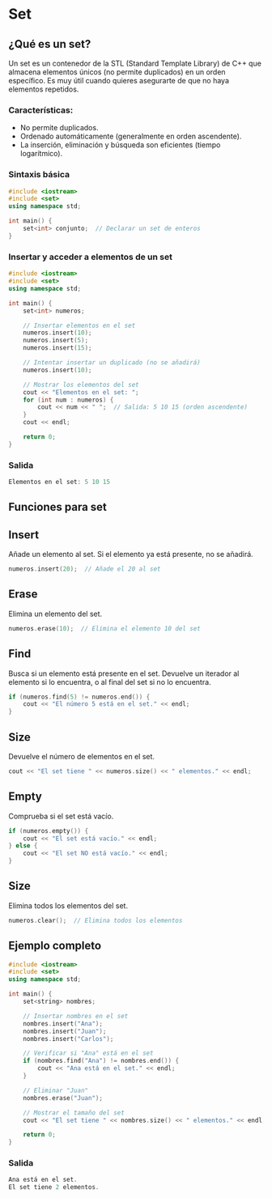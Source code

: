 # Set
## ¿Qué es un set?

Un set es un contenedor de la STL (Standard Template Library) de C++ que almacena elementos únicos (no permite duplicados) en un orden específico.
Es muy útil cuando quieres asegurarte de que no haya elementos repetidos.

### Características:
- No permite duplicados.
- Ordenado automáticamente (generalmente en orden ascendente).
- La inserción, eliminación y búsqueda son eficientes (tiempo logarítmico).

### Sintaxis básica
```c++
#include <iostream>
#include <set>
using namespace std;

int main() {
    set<int> conjunto;  // Declarar un set de enteros
}
```
### Insertar y acceder a elementos de un set
```c++
#include <iostream>
#include <set>
using namespace std;

int main() {
    set<int> numeros;

    // Insertar elementos en el set
    numeros.insert(10);
    numeros.insert(5);
    numeros.insert(15);

    // Intentar insertar un duplicado (no se añadirá)
    numeros.insert(10);

    // Mostrar los elementos del set
    cout << "Elementos en el set: ";
    for (int num : numeros) {
        cout << num << " ";  // Salida: 5 10 15 (orden ascendente)
    }
    cout << endl;

    return 0;
}
```
### Salida
```c++
Elementos en el set: 5 10 15
```
## Funciones para set
## Insert
Añade un elemento al set. Si el elemento ya está presente, no se añadirá.
```c++
numeros.insert(20);  // Añade el 20 al set
```
## Erase
Elimina un elemento del set.
```c++
numeros.erase(10);  // Elimina el elemento 10 del set
```
## Find
Busca si un elemento está presente en el set. Devuelve un iterador al elemento si lo encuentra, o al final del set si no lo encuentra.
```c++
if (numeros.find(5) != numeros.end()) {
    cout << "El número 5 está en el set." << endl;
}
```
## Size
Devuelve el número de elementos en el set.
```c++
cout << "El set tiene " << numeros.size() << " elementos." << endl;
```
## Empty
Comprueba si el set está vacío.
```c++
if (numeros.empty()) {
    cout << "El set está vacío." << endl;
} else {
    cout << "El set NO está vacío." << endl;
}
```
## Size
Elimina todos los elementos del set.
```c++
numeros.clear();  // Elimina todos los elementos
```
## Ejemplo completo
```c++
#include <iostream>
#include <set>
using namespace std;

int main() {
    set<string> nombres;

    // Insertar nombres en el set
    nombres.insert("Ana");
    nombres.insert("Juan");
    nombres.insert("Carlos");

    // Verificar si "Ana" está en el set
    if (nombres.find("Ana") != nombres.end()) {
        cout << "Ana está en el set." << endl;
    }

    // Eliminar "Juan"
    nombres.erase("Juan");

    // Mostrar el tamaño del set
    cout << "El set tiene " << nombres.size() << " elementos." << endl;

    return 0;
}
```
### Salida
```c++
Ana está en el set.
El set tiene 2 elementos.
```

